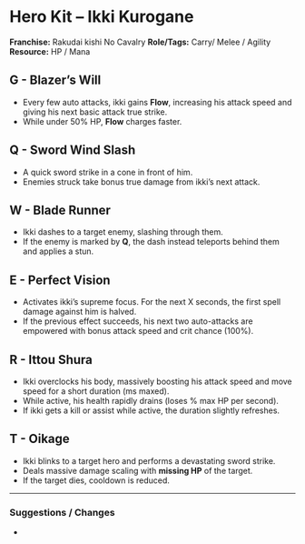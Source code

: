 # Hero Kit – Ikki Kurogane

**Franchise:** Rakudai kishi No Cavalry
**Role/Tags:** Carry/ Melee / Agility
**Resource:** HP / Mana

## G - Blazer’s Will
- Every few auto attacks, ikki gains **Flow**, increasing his attack speed and giving his next basic attack true strike.
- While under 50% HP, **Flow** charges faster.

## Q - Sword Wind Slash
- A quick sword strike in a cone in front of him.
- Enemies struck take bonus true damage from ikki’s next attack.

## W - Blade Runner
- Ikki dashes to a target enemy, slashing through them.
- If the enemy is marked by **Q**, the dash instead teleports behind them and applies a stun.

## E - Perfect Vision
- Activates ikki’s supreme focus. For the next X seconds, the first spell damage against him is halved.
- If the previous effect succeeds, his next two auto-attacks are empowered with bonus attack speed and crit chance (100%).

## R - Ittou Shura
- Ikki overclocks his body, massively boosting his attack speed and move speed for a short duration (ms maxed).
- While active, his health rapidly drains (loses % max HP per second).
- If ikki gets a kill or assist while active, the duration slightly refreshes.

## T - Oikage
- Ikki blinks to a target hero and performs a devastating sword strike.
- Deals massive damage scaling with **missing HP** of the target.
- If the target dies, cooldown is reduced.

---

### Suggestions / Changes
- <your notes here>